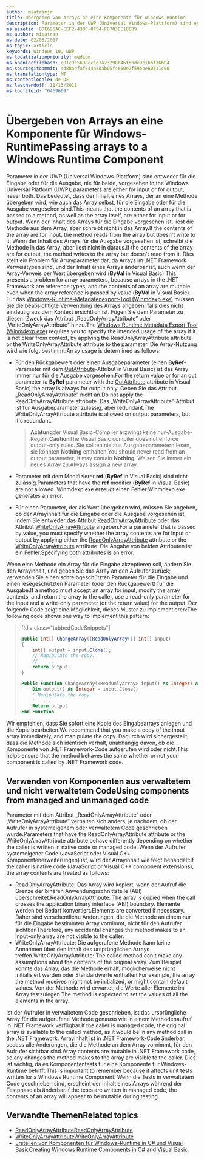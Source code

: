 ```yaml
---
author: msatranjr
title: Übergeben von Arrays an eine Komponente für Windows-Runtime
description: Parameter in der UWP (Universal Windows-Plattform) sind entweder für die Eingabe oder für die Ausgabe, nie für beide, vorgesehen. Das bedeutet, dass der Inhalt eines Arrays, der an eine Methode übergeben wird, wie auch das Array selbst, für die Eingabe oder für die Ausgabe vorgesehen sind.
ms.assetid: 8DE695AC-CEF2-438C-8F94-FB783EE18EB9
ms.author: misatran
ms.date: 02/08/2017
ms.topic: article
keywords: Windows 10, UWP
ms.localizationpriority: medium
ms.openlocfilehash: e01c9e5698ec1d7a23298b46f6bde9e1bbf36b04
ms.sourcegitcommit: 4d88adfaf544a3dab05f4660e2f59bbe60311c00
ms.translationtype: MT
ms.contentlocale: de-DE
ms.lasthandoff: 11/13/2018
ms.locfileid: "6469609"
---
```

# <a name="passing-arrays-to-a-windows-runtime-component"></a><span data-ttu-id="92fce-105">Übergeben von Arrays an eine Komponente für Windows-Runtime</span><span class="sxs-lookup"><span data-stu-id="92fce-105">Passing arrays to a Windows Runtime Component</span></span>




<span data-ttu-id="92fce-106">Parameter in der UWP (Universal Windows-Plattform) sind entweder für die Eingabe oder für die Ausgabe, nie für beide, vorgesehen.</span><span class="sxs-lookup"><span data-stu-id="92fce-106">In the Windows Universal Platform (UWP), parameters are either for input or for output, never both.</span></span> <span data-ttu-id="92fce-107">Das bedeutet, dass der Inhalt eines Arrays, der an eine Methode übergeben wird, wie auch das Array selbst, für die Eingabe oder für die Ausgabe vorgesehen sind.</span><span class="sxs-lookup"><span data-stu-id="92fce-107">This means that the contents of an array that is passed to a method, as well as the array itself, are either for input or for output.</span></span> <span data-ttu-id="92fce-108">Wenn der Inhalt des Arrays für die Eingabe vorgesehen ist, liest die Methode aus dem Array, aber schreibt nicht in das Array.</span><span class="sxs-lookup"><span data-stu-id="92fce-108">If the contents of the array are for input, the method reads from the array but doesn't write to it.</span></span> <span data-ttu-id="92fce-109">Wenn der Inhalt des Arrays für die Ausgabe vorgesehen ist, schreibt die Methode in das Array, aber liest nicht in daraus.</span><span class="sxs-lookup"><span data-stu-id="92fce-109">If the contents of the array are for output, the method writes to the array but doesn't read from it.</span></span> <span data-ttu-id="92fce-110">Dies stellt ein Problem für Arrayparameter dar, da Arrays im .NET Framework Verweistypen sind, und der Inhalt eines Arrays änderbar ist, auch wenn der Array-Verweis per Wert übergeben wird (**ByVal** in Visual Basic).</span><span class="sxs-lookup"><span data-stu-id="92fce-110">This presents a problem for array parameters, because arrays in the .NET Framework are reference types, and the contents of an array are mutable even when the array reference is passed by value (**ByVal** in Visual Basic).</span></span> <span data-ttu-id="92fce-111">Für das [Windows-Runtime-Metadatenexport-Tool (Winmdexp.exe)](https://msdn.microsoft.com/library/hh925576.aspx) müssen Sie die beabsichtigte Verwendung des Arrays angeben, falls dies nicht eindeutig aus dem Kontext ersichtlich ist. Fügen Sie dem Parameter zu diesem Zweck das Attribut „ReadOnlyArrayAttribute” oder „WriteOnlyArrayAttribute” hinzu.</span><span class="sxs-lookup"><span data-stu-id="92fce-111">The [Windows Runtime Metadata Export Tool (Winmdexp.exe)](https://msdn.microsoft.com/library/hh925576.aspx) requires you to specify the intended usage of the array if it is not clear from context, by applying the ReadOnlyArrayAttribute attribute or the WriteOnlyArrayAttribute attribute to the parameter.</span></span> <span data-ttu-id="92fce-112">Die Array-Nutzung wird wie folgt bestimmt:</span><span class="sxs-lookup"><span data-stu-id="92fce-112">Array usage is determined as follows:</span></span>

-   <span data-ttu-id="92fce-113">Für den Rückgabewert oder einen Ausgabeparameter (einen **ByRef**-Parameter mit dem [OutAttribute](https://msdn.microsoft.com/library/system.runtime.interopservices.outattribute.aspx)-Attribut in Visual Basic) ist das Array immer nur für die Ausgabe vorgesehen.</span><span class="sxs-lookup"><span data-stu-id="92fce-113">For the return value or for an out parameter (a **ByRef** parameter with the [OutAttribute](https://msdn.microsoft.com/library/system.runtime.interopservices.outattribute.aspx) attribute in Visual Basic) the array is always for output only.</span></span> <span data-ttu-id="92fce-114">Geben Sie das Attribut „ReadOnlyArrayAttribute” nicht an.</span><span class="sxs-lookup"><span data-stu-id="92fce-114">Do not apply the ReadOnlyArrayAttribute attribute.</span></span> <span data-ttu-id="92fce-115">Das „WriteOnlyArrayAttribute”-Attribut ist für Ausgabeparameter zulässig, aber redundant.</span><span class="sxs-lookup"><span data-stu-id="92fce-115">The WriteOnlyArrayAttribute attribute is allowed on output parameters, but it's redundant.</span></span>

    > <span data-ttu-id="92fce-116">**Achtung**der Visual Basic-Compiler erzwingt keine nur-Ausgabe-Regeln.</span><span class="sxs-lookup"><span data-stu-id="92fce-116">**Caution**The Visual Basic compiler does not enforce output-only rules.</span></span> <span data-ttu-id="92fce-117">Sie sollten nie aus Ausgabeparametern lesen, sie könnten **Nothing** enthalten.</span><span class="sxs-lookup"><span data-stu-id="92fce-117">You should never read from an output parameter; it may contain **Nothing**.</span></span> <span data-ttu-id="92fce-118">Weisen Sie immer ein neues Array zu.</span><span class="sxs-lookup"><span data-stu-id="92fce-118">Always assign a new array.</span></span>
 
-   <span data-ttu-id="92fce-119">Parameter mit dem Modifizierer **ref** (**ByRef** in Visual Basic) sind nicht zulässig.</span><span class="sxs-lookup"><span data-stu-id="92fce-119">Parameters that have the **ref** modifier (**ByRef** in Visual Basic) are not allowed.</span></span> <span data-ttu-id="92fce-120">Winmdexp.exe erzeugt einen Fehler.</span><span class="sxs-lookup"><span data-stu-id="92fce-120">Winmdexp.exe generates an error.</span></span>
-   <span data-ttu-id="92fce-121">Für einen Parameter, der als Wert übergeben wird, müssen Sie angeben, ob der Arrayinhalt für die Eingabe oder die Ausgabe vorgesehen ist, indem Sie entweder das Attribut [ReadOnlyArrayAttribute](https://msdn.microsoft.com/library/system.runtime.interopservices.windowsruntime.readonlyarrayattribute.aspx) oder das Attribut [WriteOnlyArrayAttribute](https://msdn.microsoft.com/library/system.runtime.interopservices.windowsruntime.writeonlyarrayattribute.aspx) angeben.</span><span class="sxs-lookup"><span data-stu-id="92fce-121">For a parameter that is passed by value, you must specify whether the array contents are for input or output by applying either the [ReadOnlyArrayAttribute](https://msdn.microsoft.com/library/system.runtime.interopservices.windowsruntime.readonlyarrayattribute.aspx) attribute or the [WriteOnlyArrayAttribute](https://msdn.microsoft.com/library/system.runtime.interopservices.windowsruntime.writeonlyarrayattribute.aspx) attribute.</span></span> <span data-ttu-id="92fce-122">Die Angabe von beiden Attributen ist ein Fehler.</span><span class="sxs-lookup"><span data-stu-id="92fce-122">Specifying both attributes is an error.</span></span>

<span data-ttu-id="92fce-123">Wenn eine Methode ein Array für die Eingabe akzeptieren soll, ändern Sie den Arrayinhalt, und geben Sie das Array an den Aufrufer zurück; verwenden Sie einen schreibgeschützten Parameter für die Eingabe und einen lesegeschützten Parameter (oder den Rückgabewert) für die Ausgabe.</span><span class="sxs-lookup"><span data-stu-id="92fce-123">If a method must accept an array for input, modify the array contents, and return the array to the caller, use a read-only parameter for the input and a write-only parameter (or the return value) for the output.</span></span> <span data-ttu-id="92fce-124">Der folgende Code zeigt eine Möglichkeit, dieses Muster zu implementieren:</span><span class="sxs-lookup"><span data-stu-id="92fce-124">The following code shows one way to implement this pattern:</span></span>

> [!div class="tabbedCodeSnippets"]
> ```csharp
> public int[] ChangeArray([ReadOnlyArray()] int[] input)
> {
>     int[] output = input.Clone();
>     // Manipulate the copy.
>     //   ...
>     return output;
> }
> ```
> ```vb
> Public Function ChangeArray(<ReadOnlyArray> input() As Integer) As Integer()
>     Dim output() As Integer = input.Clone()
>     ' Manipulate the copy.
>     '   ...
>     Return output
> End Function
> ```

<span data-ttu-id="92fce-125">Wir empfehlen, dass Sie sofort eine Kopie des Eingabearrays anlegen und die Kopie bearbeiten.</span><span class="sxs-lookup"><span data-stu-id="92fce-125">We recommend that you make a copy of the input array immediately, and manipulate the copy.</span></span> <span data-ttu-id="92fce-126">Dadurch wird sichergestellt, dass die Methode sich identisch verhält, unabhängig davon, ob die Komponente von .NET Framework-Code aufgerufen wird oder nicht.</span><span class="sxs-lookup"><span data-stu-id="92fce-126">This helps ensure that the method behaves the same whether or not your component is called by .NET Framework code.</span></span>

## <a name="using-components-from-managed-and-unmanaged-code"></a><span data-ttu-id="92fce-127">Verwenden von Komponenten aus verwaltetem und nicht verwaltetem Code</span><span class="sxs-lookup"><span data-stu-id="92fce-127">Using components from managed and unmanaged code</span></span>


<span data-ttu-id="92fce-128">Parameter mit dem Attribut „ReadOnlyArrayAttribute” oder „WriteOnlyArrayAttribute” verhalten sich anders, je nachdem, ob der Aufrufer in systemeigenem oder verwaltetem Code geschrieben wurde.</span><span class="sxs-lookup"><span data-stu-id="92fce-128">Parameters that have the ReadOnlyArrayAttribute attribute or the WriteOnlyArrayAttribute attribute behave differently depending on whether the caller is written in native code or managed code.</span></span> <span data-ttu-id="92fce-129">Wenn der Aufrufer systemeigener Code (JavaScript oder Visual C++-Komponentenerweiterungen) ist, wird der Arrayinhalt wie folgt behandelt:</span><span class="sxs-lookup"><span data-stu-id="92fce-129">If the caller is native code (JavaScript or Visual C++ component extensions), the array contents are treated as follows:</span></span>

-   <span data-ttu-id="92fce-130">ReadOnlyArrayAttribute: Das Array wird kopiert, wenn der Aufruf die Grenze der binären Anwendungsschnittstelle (ABI) überschreitet.</span><span class="sxs-lookup"><span data-stu-id="92fce-130">ReadOnlyArrayAttribute: The array is copied when the call crosses the application binary interface (ABI) boundary.</span></span> <span data-ttu-id="92fce-131">Elemente werden bei Bedarf konvertiert.</span><span class="sxs-lookup"><span data-stu-id="92fce-131">Elements are converted if necessary.</span></span> <span data-ttu-id="92fce-132">Daher sind versehentliche Änderungen, die die Methode an einem nur für die Eingabe bestimmten Array vornimmt, nicht für den Aufrufer sichtbar.</span><span class="sxs-lookup"><span data-stu-id="92fce-132">Therefore, any accidental changes the method makes to an input-only array are not visible to the caller.</span></span>
-   <span data-ttu-id="92fce-133">WriteOnlyArrayAttribute: Die aufgerufene Methode kann keine Annahmen über den Inhalt des ursprünglichen Arrays treffen.</span><span class="sxs-lookup"><span data-stu-id="92fce-133">WriteOnlyArrayAttribute: The called method can't make any assumptions about the contents of the original array.</span></span> <span data-ttu-id="92fce-134">Zum Beispiel könnte das Array, das die Methode erhält, möglicherweise nicht initialisiert werden oder Standardwerte enthalten.</span><span class="sxs-lookup"><span data-stu-id="92fce-134">For example, the array the method receives might not be initialized, or might contain default values.</span></span> <span data-ttu-id="92fce-135">Von der Methode wird erwartet, die Werte aller Elemente im Array festzulegen.</span><span class="sxs-lookup"><span data-stu-id="92fce-135">The method is expected to set the values of all the elements in the array.</span></span>

<span data-ttu-id="92fce-136">Ist der Aufrufer in verwaltetem Code geschrieben, ist das ursprüngliche Array für die aufgerufene Methode genauso wie in einem Methodenaufruf in .NET Framework verfügbar.</span><span class="sxs-lookup"><span data-stu-id="92fce-136">If the caller is managed code, the original array is available to the called method, as it would be in any method call in the .NET Framework.</span></span> <span data-ttu-id="92fce-137">Arrayinhalt ist in .NET Framework-Code änderbar, sodass alle Änderungen, die die Methode an dem Array vornimmt, für den Aufrufer sichtbar sind.</span><span class="sxs-lookup"><span data-stu-id="92fce-137">Array contents are mutable in .NET Framework code, so any changes the method makes to the array are visible to the caller.</span></span> <span data-ttu-id="92fce-138">Dies ist wichtig, da es Komponententests für eine Komponente für Windows-Runtime betrifft.</span><span class="sxs-lookup"><span data-stu-id="92fce-138">This is important to remember because it affects unit tests written for a Windows Runtime Component.</span></span> <span data-ttu-id="92fce-139">Wenn die Tests in verwaltetem Code geschrieben sind, erscheint der Inhalt eines Arrays während der Testphase als änderbar.</span><span class="sxs-lookup"><span data-stu-id="92fce-139">If the tests are written in managed code, the contents of an array will appear to be mutable during testing.</span></span>

## <a name="related-topics"></a><span data-ttu-id="92fce-140">Verwandte Themen</span><span class="sxs-lookup"><span data-stu-id="92fce-140">Related topics</span></span>

* [<span data-ttu-id="92fce-141">ReadOnlyArrayAttribute</span><span class="sxs-lookup"><span data-stu-id="92fce-141">ReadOnlyArrayAttribute</span></span>](https://msdn.microsoft.com/library/system.runtime.interopservices.windowsruntime.readonlyarrayattribute.aspx)
* [<span data-ttu-id="92fce-142">WriteOnlyArrayAttribute</span><span class="sxs-lookup"><span data-stu-id="92fce-142">WriteOnlyArrayAttribute</span></span>](https://msdn.microsoft.com/library/system.runtime.interopservices.windowsruntime.writeonlyarrayattribute.aspx)
* [<span data-ttu-id="92fce-143">Erstellen von Komponenten für Windows-Runtime in C# und Visual Basic</span><span class="sxs-lookup"><span data-stu-id="92fce-143">Creating Windows Runtime Components in C# and Visual Basic</span></span>](creating-windows-runtime-components-in-csharp-and-visual-basic.md)
